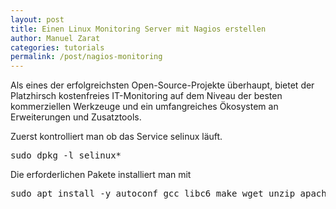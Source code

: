 ```yaml
---
layout: post
title: Einen Linux Monitoring Server mit Nagios erstellen
author: Manuel Zarat
categories: tutorials
permalink: /post/nagios-monitoring
---
```


Als eines der erfolgreichsten Open-Source-Projekte überhaupt, bietet der Platzhirsch kostenfreies IT-Monitoring auf dem Niveau der besten kommerziellen Werkzeuge und ein umfangreiches Ökosystem an Erweiterungen und Zusatztools.

<!--excerpt_separator-->

Zuerst kontrolliert man ob das Service selinux läuft.

<pre>
sudo dpkg -l selinux*
</pre>

Die erforderlichen Pakete installiert man mit

<pre>
sudo apt install -y autoconf gcc libc6 make wget unzip apache2 php libapache2-mod-php libgd-dev
</pre>
